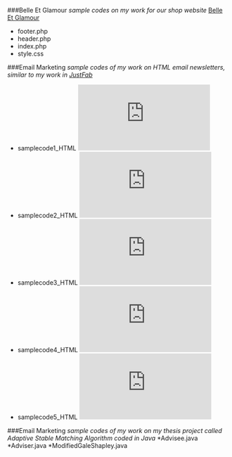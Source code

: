 ###Belle Et Glamour
*sample codes on my work for our shop website*
[Belle Et Glamour](http://belleetglamour.com/shop/)
* footer.php
* header.php
* index.php
* style.css

###Email Marketing
*sample codes of my work on HTML email newsletters, similar to my work in [JustFab](http://www.justfab.com/)*
* samplecode1_HTML
![Sample Work Screenshot](http://s28.photobucket.com/user/mixnuts24/media/EmailNewsletter_Screenshot3_zps6130aba4.jpg.html)
* samplecode2_HTML 
![Sample Work Screenshot](http://s28.photobucket.com/user/mixnuts24/media/EmailNewsletter_Screenshot7_zpsf2547d25.jpg.html)
* samplecode3_HTML
![Sample Work Screenshot](http://s28.photobucket.com/user/mixnuts24/media/EmailNewsletter_Screenshot1_zps62684c9b.jpg.html)
* samplecode4_HTML 
![Sample Work Screenshot](http://s28.photobucket.com/user/mixnuts24/media/EmailNewsletter_Screenshot5_zpscf076398.jpg.html)
* samplecode5_HTML
![Sample Work Screenshot](http://s28.photobucket.com/user/mixnuts24/media/EmailNewsletter_Screenshot6_zpsd224cd30.jpg.html)

###Email Marketing
*sample codes of my work on my thesis project called Adaptive Stable Matching Algorithm coded in Java*
*Advisee.java
*Adviser.java
*ModifiedGaleShapley.java

